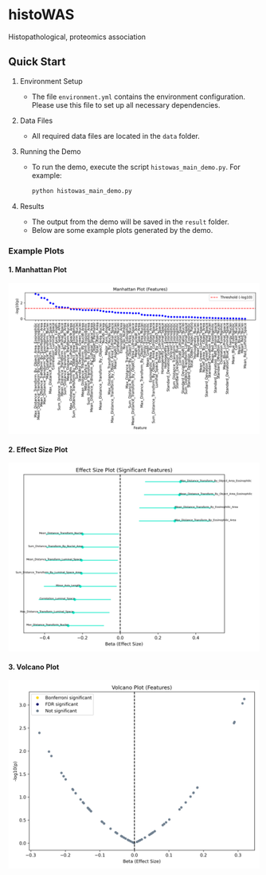 
# histoWAS
Histopathological, proteomics association

## Quick Start

1. Environment Setup
   - The file `environment.yml` contains the environment configuration. Please use this file to set up all necessary dependencies.

2. Data Files
   - All required data files are located in the `data` folder.

3. Running the Demo
   - To run the demo, execute the script `histowas_main_demo.py`. For example:
     ```bash
     python histowas_main_demo.py
     ```

4. Results
   - The output from the demo will be saved in the `result` folder.
   - Below are some example plots generated by the demo.

   
### Example Plots

#### 1. Manhattan Plot
<img src="result/Manhattan_demo.png" alt="Manhattan Plot" width="600"/>

#### 2. Effect Size Plot
<img src="result/EffectSize_demo.png" alt="Effect Size Plot" width="600"/>

#### 3. Volcano Plot
<img src="result/Volcano_demo.png" alt="Volcano Plot" width="600"/>
